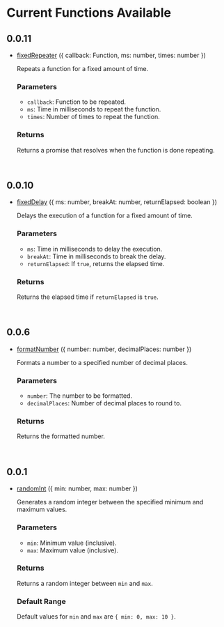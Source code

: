 # Current Functions Available

## 0.0.11

- [fixedRepeater](https://github.com/thainanluiz/TSSuper/blob/main/examples/delay/fixedRepeater.ts) ({ callback: Function, ms: number, times: number })

  Repeats a function for a fixed amount of time.

  ### Parameters

  - `callback`: Function to be repeated.
  - `ms`: Time in milliseconds to repeat the function.
  - `times`: Number of times to repeat the function.

  ### Returns

  Returns a promise that resolves when the function is done repeating.

  <br>

## 0.0.10

- [fixedDelay](https://github.com/thainanluiz/TSSuper/blob/main/examples/delay/fixedDelay.ts) ({ ms: number, breakAt: number, returnElapsed: boolean })

  Delays the execution of a function for a fixed amount of time.

  ### Parameters

  - `ms`: Time in milliseconds to delay the execution.
  - `breakAt`: Time in milliseconds to break the delay.
  - `returnElapsed`: If `true`, returns the elapsed time.

  ### Returns

  Returns the elapsed time if `returnElapsed` is `true`.

  <br>

## 0.0.6

- [formatNumber](https://github.com/thainanluiz/TSSuper/blob/main/examples/math/formatNumber.ts) ({ number: number, decimalPlaces: number })

  Formats a number to a specified number of decimal places.

  ### Parameters

  - `number`: The number to be formatted.
  - `decimalPlaces`: Number of decimal places to round to.

  ### Returns

  Returns the formatted number.

  <br>

## 0.0.1

- [randomInt](https://github.com/thainanluiz/TSSuper/blob/main/examples/math/randomInt.ts) ({ min: number, max: number })

  Generates a random integer between the specified minimum and maximum values.

  ### Parameters

  - `min`: Minimum value (inclusive).
  - `max`: Maximum value (inclusive).

  ### Returns

  Returns a random integer between `min` and `max`.

  ### Default Range

  Default values for `min` and `max` are `{ min: 0, max: 10 }`.

  <br>
